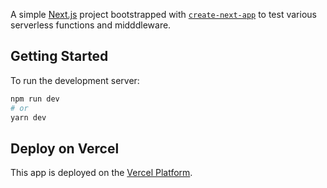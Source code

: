 A simple [Next.js](https://nextjs.org/) project bootstrapped with [`create-next-app`](https://github.com/vercel/next.js/tree/canary/packages/create-next-app) to test various serverless functions and midddleware.

## Getting Started

To run the development server:

```bash
npm run dev
# or
yarn dev
```

## Deploy on Vercel

This app is deployed on the [Vercel Platform](https://vercel.com/new?utm_medium=default-template&filter=next.js&utm_source=create-next-app&utm_campaign=create-next-app-readme).

